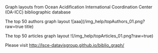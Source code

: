 
Graph layouts from Ocean Acidification International Coordination Center (OA-ICC) bibliographic database

The top 50 authors graph layout
![aaa](/img_help/topAuthors_01.png?raw=true title)

The top 50 articles graph layout
!(/img_help/topArticles_01.png?raw=true)

Please visit http://lsce-datavisgroup.github.io/biblio_graph/
